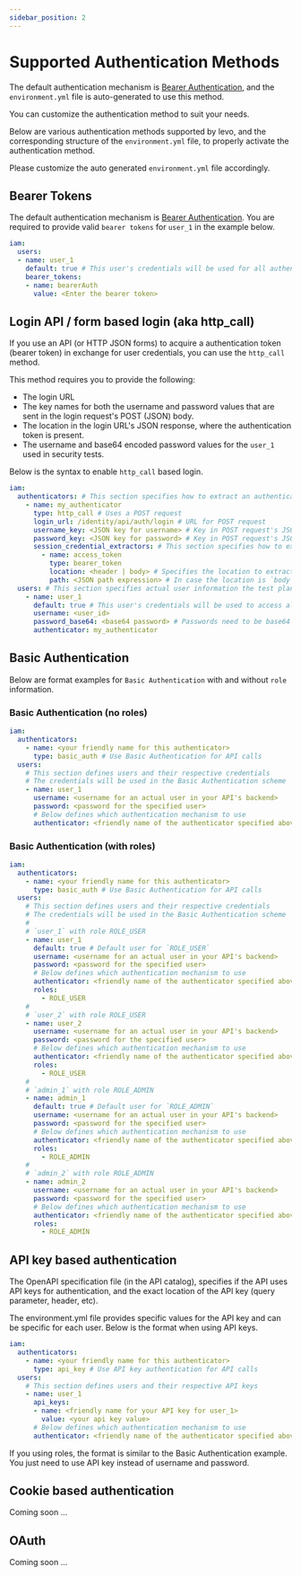 ```yaml
---
sidebar_position: 2
---
```


# Supported Authentication Methods

The default authentication mechanism is [Bearer Authentication][bearer-auth], and the `environment.yml` file is auto-generated to use this method.

You can customize the authentication method to suit your needs.

Below are various authentication methods supported by levo, and the corresponding structure of the `environment.yml` file, to properly activate the authentication method.

Please customize the auto generated `environment.yml` file accordingly.

## Bearer Tokens
The default authentication mechanism is [Bearer Authentication][bearer-auth]. You are required to provide
valid `bearer tokens` for `user_1` in the example below.

```YAML
iam:
  users:
  - name: user_1
    default: true # This user's credentials will be used for all authentication
    bearer_tokens:
    - name: bearerAuth
      value: <Enter the bearer token>
```

## Login API / form based login (aka http_call)
If you use an API (or HTTP JSON forms) to acquire a authentication token (bearer token) in exchange for user
credentials, you can use the `http_call` method.

This method requires you to provide the following:
- The login URL
- The key names for both the username and password values that are sent in the login request's POST (JSON) body.
- The location in the login URL's JSON response, where the authentication token is present.
- The username and base64 encoded password values for the `user_1` used in security tests.

Below is the syntax to enable `http_call` based login.

```YAML
iam:
  authenticators: # This section specifies how to extract an authentication token
    - name: my_authenticator
      type: http_call # Uses a POST request
      login_url: /identity/api/auth/login # URL for POST request
      username_key: <JSON key for username> # Key in POST request's JSON body that specifies the user value
      password_key: <JSON key for password> # Key in POST request's JSON body that specifies the password value
      session_credential_extractors: # This section specifies how to extract a token in the POST response
        - name: access_token
          type: bearer_token
          location: <header | body> # Specifies the location to extract the token. Header or Body.
          path: <JSON path expression> # In case the location is `body`, aJSON path expression to token in the response body
  users: # This section specifies actual user information the test plan will use
    - name: user_1
      default: true # This user's credentials will be used to access all API endpoints requiring AuthN
      username: <user_id>
      password_base64: <base64 password> # Passwords need to be base64 encoded
      authenticator: my_authenticator
```

## Basic Authentication
Below are format examples for `Basic Authentication` with and without `role` information.

### Basic Authentication (no roles)
```YAML
iam:
  authenticators:
    - name: <your friendly name for this authenticator>
      type: basic_auth # Use Basic Authentication for API calls
  users:
    # This section defines users and their respective credentials
    # The credentials will be used in the Basic Authentication scheme
    - name: user_1
      username: <username for an actual user in your API's backend>
      password: <password for the specified user>
      # Below defines which authentication mechanism to use
      authenticator: <friendly name of the authenticator specified above>
```

### Basic Authentication (with roles)
```YAML
iam:
  authenticators:
    - name: <your friendly name for this authenticator>
      type: basic_auth # Use Basic Authentication for API calls
  users:
    # This section defines users and their respective credentials
    # The credentials will be used in the Basic Authentication scheme
    #
    # `user_1` with role ROLE_USER
    - name: user_1
      default: true # Default user for `ROLE_USER`
      username: <username for an actual user in your API's backend>
      password: <password for the specified user>
      # Below defines which authentication mechanism to use
      authenticator: <friendly name of the authenticator specified above>
      roles:
        - ROLE_USER
    #
    # `user_2` with role ROLE_USER
    - name: user_2
      username: <username for an actual user in your API's backend>
      password: <password for the specified user>
      # Below defines which authentication mechanism to use
      authenticator: <friendly name of the authenticator specified above>
      roles:
        - ROLE_USER
    #
    # `admin_1` with role ROLE_ADMIN
    - name: admin_1
      default: true # Default user for `ROLE_ADMIN`
      username: <username for an actual user in your API's backend>
      password: <password for the specified user>
      # Below defines which authentication mechanism to use
      authenticator: <friendly name of the authenticator specified above>
      roles:
        - ROLE_ADMIN
    #
    # `admin_2` with role ROLE_ADMIN
    - name: admin_2
      username: <username for an actual user in your API's backend>
      password: <password for the specified user>
      # Below defines which authentication mechanism to use
      authenticator: <friendly name of the authenticator specified above>
      roles:
        - ROLE_ADMIN
```

## API key based authentication
The OpenAPI specification file (in the API catalog), specifies if the API uses API keys for authentication, and the exact location of the API key (query parameter, header, etc).

The environment.yml file provides specific values for the API key and can be specific for each user. Below is the format when using API keys.

```YAML
iam:
  authenticators:
    - name: <your friendly name for this authenticator>
      type: api_key # Use API key authentication for API calls
  users:
    # This section defines users and their respective API keys
    - name: user_1
      api_keys:
      - name: <friendly name for your API key for user_1>
        value: <your api key value>
      # Below defines which authentication mechanism to use
      authenticator: <friendly name of the authenticator specified above>
```
If you using roles, the format is similar to the Basic Authentication example. You just need to use API key instead of username and password.

## Cookie based authentication
Coming soon ...

## OAuth
Coming soon ...



[bearer-auth]: https://swagger.io/docs/specification/authentication/bearer-authentication/

